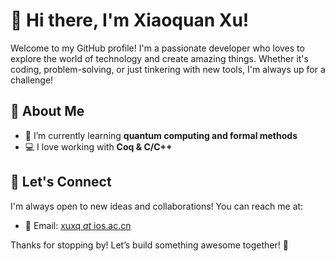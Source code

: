 # 👋 Hi there, I'm Xiaoquan Xu!

Welcome to my GitHub profile! I'm a passionate developer who loves to explore the world of technology and create amazing things. Whether it's coding, problem-solving, or just tinkering with new tools, I'm always up for a challenge!

## 🚀 About Me

- 🌱 I’m currently learning **quantum computing and formal methods**
- 💻 I love working with **Coq & C/C++**

## 🤝 Let's Connect

I'm always open to new ideas and collaborations! You can reach me at:

- 📧 Email: [xuxq _at_ ios.ac.cn](xuxq@ios.ac.cn)

Thanks for stopping by! Let’s build something awesome together! 🚀
